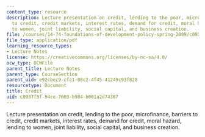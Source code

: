 ```yaml
---
content_type: resource
description: Lecture presentation on credit, lending to the poor, microfinance, barriers
  to credit, credit markets, interest rates, demand for credit, moral hazard, lending
  to women, joint liability, social capital, and business creation.
file: /courses/14-74-foundations-of-development-policy-spring-2009/c0937f5f54ce7603b984b001a2d74387_MIT14_74s09_lec22.pdf
file_type: application/pdf
learning_resource_types:
- Lecture Notes
license: https://creativecommons.org/licenses/by-nc-sa/4.0/
ocw_type: OCWFile
parent_title: Lecture Notes
parent_type: CourseSection
parent_uid: e92cbec9-cfc1-08c2-4f45-41249c93f828
resourcetype: Document
title: Credit
uid: c0937f5f-54ce-7603-b984-b001a2d74387
---
```

Lecture presentation on credit, lending to the poor, microfinance, barriers to credit, credit markets, interest rates, demand for credit, moral hazard, lending to women, joint liability, social capital, and business creation.